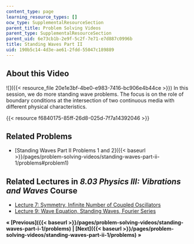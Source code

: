 ```yaml
---
content_type: page
learning_resource_types: []
ocw_type: SupplementalResourceSection
parent_title: Problem Solving Videos
parent_type: SupplementalResourceSection
parent_uid: 6e73cb1b-2e9f-5c2f-7e71-e7d887c0996b
title: Standing Waves Part II
uid: 190b5c14-4d3e-ae61-2fdd-55047c189889
---
```


About this Video
----------------

![]({{< resource_file 20e1e3bf-4be0-e983-7416-bc906e4b44ce >}}) In this session, we do more standing wave problems. The focus is on the role of boundary conditions at the intersection of two continuous media with different physical characteristics.

{{< resource f6840175-85ff-26d8-025d-7f7a14392046 >}}

Related Problems
----------------

*   [Standing Waves Part II Problems 1 and 2]({{< baseurl >}}/pages/problem-solving-videos/standing-waves-part-ii-1/problems#problem1)

Related Lectures in _8.03 Physics III: Vibrations and Waves_ Course
-------------------------------------------------------------------

*   [Lecture 7: Symmetry, Infinite Number of Coupled Oscillators](/courses/8-03sc-physics-iii-vibrations-and-waves-fall-2016/pages/part-i-mechanical-vibrations-and-waves/lecture-7)
*   [Lecture 9: Wave Equation, Standing Waves, Fourier Series](/courses/8-03sc-physics-iii-vibrations-and-waves-fall-2016/pages/part-i-mechanical-vibrations-and-waves/lecture-9)

**« [Previous]({{< baseurl >}}/pages/problem-solving-videos/standing-waves-part-i-1/problems) | [Next]({{< baseurl >}}/pages/problem-solving-videos/standing-waves-part-ii-1/problems) »**